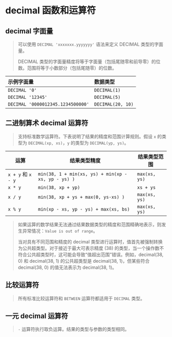 
# decimal 函数和运算符

## decimal 字面量

> 可以使用 `DECIMAL 'xxxxxxx.yyyyyyy'` 语法来定义 DECIMAL 类型的字面量。
> 
> DECIMAL 类型的字面量精度将等于字面量（包括尾随零和前导零）的位数。范围将等于小数部分（包括尾随零）的位数。

| 示例字面量| 数据类型|
|:----------|:----------|
| `DECIMAL '0'`| `DECIMAL(1)`|
| `DECIMAL '12345'`| `DECIMAL(5)`|
| `DECIMAL '0000012345.1234500000'`| `DECIMAL(20, 10)`|

## 二进制算术 decimal 运算符

> 支持标准数学运算符。下表说明了结果的精度和范围计算规则。假设 `x` 的类型为 `DECIMAL(xp, xs)`，`y` 的类型为 `DECIMAL(yp, ys)`。

| 运算| 结果类型精度| 结果类型范围|
|----------|----------|----------|
| `x + y` 和 `x - y`| `min(38, 1 + min(xs, ys) + min(xp - xs, yp - ys) )`| `max(xs, ys)`|
| `x * y`| `min(38, xp + yp)`| `xs + ys`|
| `x / y`| `min(38, xp + ys + max(0, ys-xs) )`| `max(xs, ys)`|
| `x % y`| `min(xp - xs, yp - ys) + max(xs, bs)`| `max(xs, ys)`|

> 如果运算的数学结果无法通过结果数据类型的精度和范围精确地表示，则发生异常情况：`Value is out of range`。
> 
> 当对具有不同范围和精度的 decimal 类型进行运算时，值首先被强制转换为公共超类型。对于接近于最大可表示精度 (38) 的类型，当一个操作数不符合公共超类型时，这可能会导致“值超出范围”错误。例如，decimal(38, 0) 和 decimal(38, 1) 的公共超类型是 decimal(38, 1)，但某些符合 decimal(38, 0) 的值无法表示为 decimal(38, 1)。

## 比较运算符

> 所有标准比较运算符和 `BETWEEN` 运算符都适用于 `DECIMAL` 类型。

## 一元 decimal 运算符

> `-` 运算符执行取负运算。结果的类型与参数的类型相同。